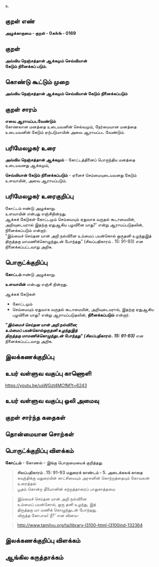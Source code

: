 உ

## குறள் எண் 

**அழுக்காறாமை - குறள் - 0க௬௯ - 0169** 

## குறள் 

**அவ்விய நெஞ்சத்தான் ஆக்கமும் செவ்வியான்  
கேடும் நினைக்கப் படும்.** 

## கொண்டு கூட்டும் முறை

**அவ்விய நெஞ்சத்தான் ஆக்கமும் செவ்வியான் கேடும் நினைக்கப்படும்**

## குறள் சாரம் 

**எவை ஆராயப்படவேண்டும்**     
கோணலான மனத்தை உடையவனின் செல்வமும், நேர்மையான மனத்தை உடையவனின் கேடும் ஏற்படுமாயின் அவை ஆராயப்பட வேண்டும்.  

## பரிமேலழகர் உரை

**அவ்விய நெஞ்சத்தான் ஆக்கமும்** - கோட்டத்தினைப் பொருந்திய மனத்தை உடையவனது ஆக்கமும்,  

**செவ்வியான் கேடும் நினைக்கப்படும்** - ஏனைச் செம்மையுடையவனது கேடும் உளவாயின், அவை ஆராயப்படும்.  

## பரிமேலழகர் உரைகுறிப்பு   

கோட்டம் ஈண்டு அழுக்காறு.  
உளவாயின் என்பது எஞ்சிநின்றது.  
ஆக்கக் கேடுகள் கோட்டமும் செம்மையும் ஏதுவாக வருதல் கூடாமையின், அறிவுடையரால் இதற்கு ஏதுஆகிய பழவினை யாது?' என்று ஆராயப்படுதலின், நினைக்கப்படும் என்றார்.  
"இம்மைச் செய்தன யான் அறி நல்வினை உம்மைப் பயன்கொல் ஒருதனி உழந்துஇத் திருத்தகு மாமணிக்கொழுந்துடன் போந்தது" (சிலப்பதிகாரம் . 15: 91-93) என நினைக்கப்பட்டவாறு அறிக.  

## பொருட்க்குறிப்பு 

**கோட்டம்** ஈண்டு அழுக்காறு.  

**உளவாயின்** என்பது எஞ்சி நின்றது.  

ஆக்கக் கேடுகள்  
* கோட்டமும்  
* செம்மையும் ஏதுவாக வருதல் கூடாமையின், அறிவுடையரால், இதற்கு ஏதுஆகிய பழவினை யாது? என்று ஆராயப்படுதலின், **நினைக்கப்படும்** என்றார்.  

_**"இம்மைச் செய்தன யான் அறி நல்வினை;  
உம்மைப் பயன்கொல்ஒருதனி உழந்துஇத்  
திருத்தகு மாமணிக்கொழுந்துடன் போந்தது" (சிலப்பதிகாரம் . 15: 91-93)**_ என நினைக்கப்பட்டவாறு அறிக.  

## இலக்கணக்குறிப்பு  


## உயர் வள்ளுவ வகுப்பு காணொளி

https://youtu.be/usWGzt4MCfM?t=6243

## உயர் வள்ளுவ வகுப்பு ஒலி அமைவு 

 
## குறள் சார்ந்த கதைகள் 


## தொன்மையான சொற்கள்


## பொருட்க்குறிப்பு விளக்கம்


**கோட்டம்** - கோணல் - இங்கு பொறாமையைக் குறித்தது. 

>**சிலப்பதிகாரம் . 15: 91-93 மதுரைக் காண்டம் - 5. அடைக்கலக் காதை**  
>கவுந்திக்கு மதுரையின் காட்சியையும் அரசனின் கொற்றத்தையும் கோவலன் உரைத்தல்  
>பூதம் கொன்ற தீயோனின் சுற்றத்தாரைப் பாதுகாத்தமை

>இம்மைச் செய்தன யான் அறி நல்வினை  
>உம்மைப் பயன்கொல், ஒரு தனி உழந்து, இத்  
>திருத்தகு மா மணிக் கொழுந்துடன் போந்தது,  
>விருத்த கோபால! நீ?’ என வினவ-

>http://www.tamilvu.org/ta/library-l3100-html-l3100ind-132364

## இலக்கணக்குறிப்பு விளக்கம்


## ஆங்கில கருத்தாக்கம் 


